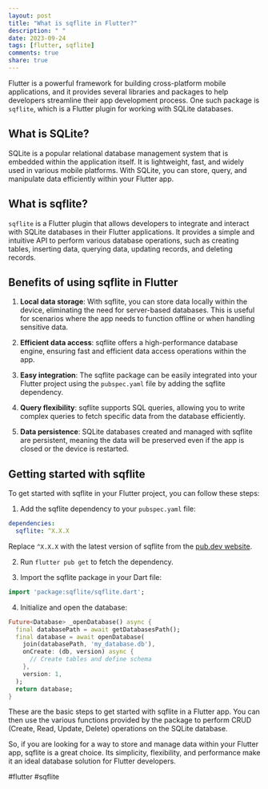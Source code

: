```yaml
---
layout: post
title: "What is sqflite in Flutter?"
description: " "
date: 2023-09-24
tags: [flutter, sqflite]
comments: true
share: true
---
```


Flutter is a powerful framework for building cross-platform mobile applications, and it provides several libraries and packages to help developers streamline their app development process. One such package is `sqflite`, which is a Flutter plugin for working with SQLite databases.

## What is SQLite?

SQLite is a popular relational database management system that is embedded within the application itself. It is lightweight, fast, and widely used in various mobile platforms. With SQLite, you can store, query, and manipulate data efficiently within your Flutter app.

## What is sqflite?

`sqflite` is a Flutter plugin that allows developers to integrate and interact with SQLite databases in their Flutter applications. It provides a simple and intuitive API to perform various database operations, such as creating tables, inserting data, querying data, updating records, and deleting records.

## Benefits of using sqflite in Flutter

1. **Local data storage**: With sqflite, you can store data locally within the device, eliminating the need for server-based databases. This is useful for scenarios where the app needs to function offline or when handling sensitive data.

2. **Efficient data access**: sqflite offers a high-performance database engine, ensuring fast and efficient data access operations within the app.

3. **Easy integration**: The sqflite package can be easily integrated into your Flutter project using the `pubspec.yaml` file by adding the sqflite dependency.

4. **Query flexibility**: sqflite supports SQL queries, allowing you to write complex queries to fetch specific data from the database efficiently.

5. **Data persistence**: SQLite databases created and managed with sqflite are persistent, meaning the data will be preserved even if the app is closed or the device is restarted.

## Getting started with sqflite

To get started with sqflite in your Flutter project, you can follow these steps:

1. Add the sqflite dependency to your `pubspec.yaml` file:

```yaml
dependencies:
  sqflite: ^X.X.X
```
Replace `^X.X.X` with the latest version of sqflite from the [pub.dev website](https://pub.dev/packages/sqflite).

2. Run `flutter pub get` to fetch the dependency.

3. Import the sqflite package in your Dart file:

```dart
import 'package:sqflite/sqflite.dart';
```

4. Initialize and open the database:

```dart
Future<Database> _openDatabase() async {
  final databasePath = await getDatabasesPath();
  final database = await openDatabase(
    join(databasePath, 'my_database.db'),
    onCreate: (db, version) async {
      // Create tables and define schema
    }, 
    version: 1,
  );
  return database;
}
```

These are the basic steps to get started with sqflite in a Flutter app. You can then use the various functions provided by the package to perform CRUD (Create, Read, Update, Delete) operations on the SQLite database.

So, if you are looking for a way to store and manage data within your Flutter app, sqflite is a great choice. Its simplicity, flexibility, and performance make it an ideal database solution for Flutter developers.

#flutter #sqflite
